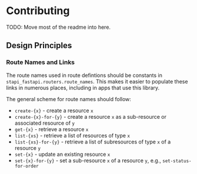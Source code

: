 # Contributing

TODO: Move most of the readme into here.

## Design Principles

### Route Names and Links

The route names used in route defintions should be constants in `stapi_fastapi.routers.route_names`. This
makes it easier to populate these links in numerous places, including in apps that use this library.

The general scheme for route names should follow:

- `create-{x}` - create a resource `x`
- `create-{x}-for-{y}` - create a resource `x` as a sub-resource or associated resource of `y`
- `get-{x}` - retrieve a resource `x`
- `list-{xs}` - retrieve a list of resources of type `x`
- `list-{xs}-for-{y}` - retrieve a list of subresources of type `x` of a resource `y`
- `set-{x}` - update an existing resource `x`
- `set-{x}-for-{y}` - set a sub-resource `x` of a resource `y`, e.g., `set-status-for-order`
